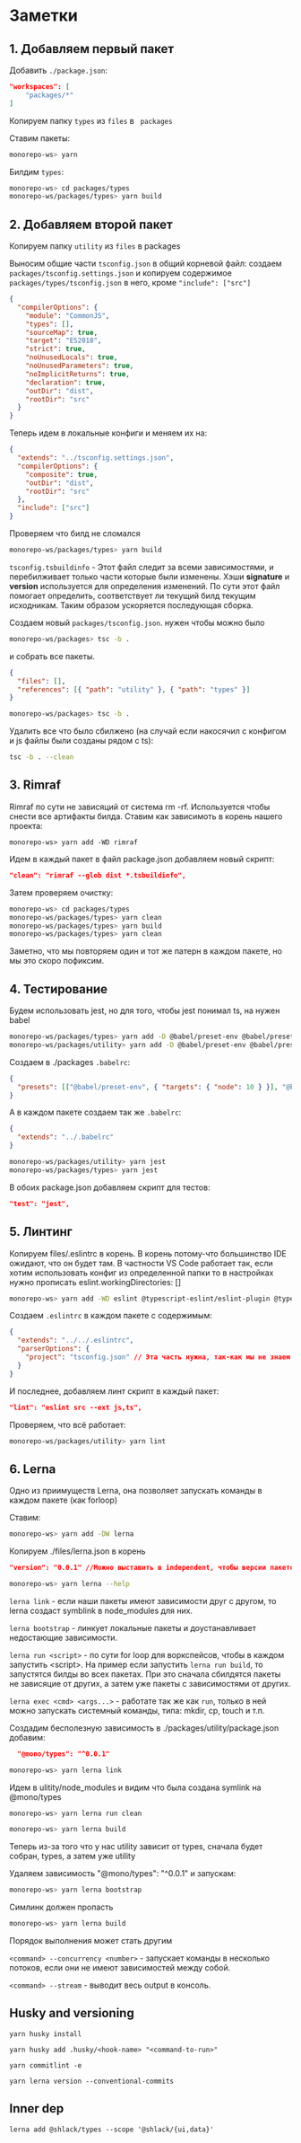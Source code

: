 # Заметки

## 1. Добавляем первый пакет

Добавить `./package.json`:

```json
"workspaces": [
    "packages/*"
]
```

Копируем папку `types` из `files` в ` packages`

Ставим пакеты:

```bash
monorepo-ws> yarn
```

Билдим `types`:

```bash
monorepo-ws> cd packages/types
monorepo-ws/packages/types> yarn build
```

## 2. Добавляем второй пакет

Копируем папку `utility` из `files` в packages

Выносим общие части `tsconfig.json` в общий корневой файл: создаем `packages/tsconfig.settings.json` и копируем содержимое `packages/types/tsconfig.json` в него, кроме `"include": ["src"]`

```json
{
  "compilerOptions": {
    "module": "CommonJS",
    "types": [],
    "sourceMap": true,
    "target": "ES2018",
    "strict": true,
    "noUnusedLocals": true,
    "noUnusedParameters": true,
    "noImplicitReturns": true,
    "declaration": true,
    "outDir": "dist",
    "rootDir": "src"
  }
}
```

Теперь идем в локальные конфиги и меняем их на:

```json
{
  "extends": "../tsconfig.settings.json",
  "compilerOptions": {
    "composite": true,
    "outDir": "dist",
    "rootDir": "src"
  },
  "include": ["src"]
}
```

Проверяем что билд не сломался

```bash
monorepo-ws/packages/types> yarn build
```

`tsconfig.tsbuildinfo` - Этот файл следит за всеми зависимостями, и перебилживает только части которые были изменены. Хэши **signature** и **version** используется для определения изменений. По сути этот файл помогает определить, соответствует ли текущий билд текущим исходникам. Таким образом ускоряется последующая сборка.

Создаем новый `packages/tsconfig.json`. нужен чтобы можно было

```bash
monorepo-ws/packages> tsc -b .
```

и собрать все пакеты.

```json
{
  "files": [],
  "references": [{ "path": "utility" }, { "path": "types" }]
}
```

```bash
monorepo-ws/packages> tsc -b .
```

Удалить все что было сбилжено (на случай если накосячил с конфигом и js файлы были созданы рядом с ts):

```bash
tsc -b . --clean
```

## 3. Rimraf

Rimraf по сути не зависяций от система rm -rf. Используется чтобы снести все артифакты билда.
Ставим как зависимоть в корень нашего проекта:

```console
monorepo-ws> yarn add -WD rimraf
```

Идем в каждый пакет в файл package.json добавляем новый скрипт:

```json
"clean": "rimraf --glob dist *.tsbuildinfo",
```

Затем проверяем очистку:

```bash
monorepo-ws> cd packages/types
monorepo-ws/packages/types> yarn clean
monorepo-ws/packages/types> yarn build
monorepo-ws/packages/types> yarn clean
```

Заметно, что мы повторяем один и тот же патерн в каждом пакете, но мы это скоро пофиксим.

## 4. Тестирование

Будем использовать jest, но для того, чтобы jest понимал ts, на нужен babel

```bash
monorepo-ws/packages/types> yarn add -D @babel/preset-env @babel/preset-typescript
monorepo-ws/packages/utility> yarn add -D @babel/preset-env @babel/preset-typescript
```

Создаем в ./packages `.babelrc`:

```json
{
  "presets": [["@babel/preset-env", { "targets": { "node": 10 } }], "@babel/preset-typescript"]
}
```

А в каждом пакете создаем так же `.babelrc`:

```json
{
  "extends": "../.babelrc"
}
```

```bash
monorepo-ws/packages/utility> yarn jest
monorepo-ws/packages/types> yarn jest
```

В обоих package.json добавляем скрипт для тестов:

```json
"test": "jest",
```

## 5. Линтинг

Копируем files/.eslintrc в корень. В корень потому-что большинство IDE ожидают, что он будет там. В частности VS Code работает так, если хотим использовать конфиг из определенной папки то в настройках нужно прописать eslint.workingDirectories: []

```bash
monorepo-ws> yarn add -WD eslint @typescript-eslint/eslint-plugin @typescript-eslint/parser
```

Создаем `.eslintrc` в каждом пакете с содержимым:

```json
{
  "extends": "../../.eslintrc",
  "parserOptions": {
    "project": "tsconfig.json" // Эта часть нужна, так-как мы не знаем каков код нашего проекта(на пример может сдесть react и jsx и eslint'у нужно его понимать)
  }
}
```

И последнее, добавляем линт скрипт в каждый пакет:

```json
"lint": "eslint src --ext js,ts",
```

Проверяем, что всё работает:

```bash
monorepo-ws/packages/utility> yarn lint
```

## 6. Lerna

Одно из приимуществ Lerna, она позволяет запускать команды в каждом пакете (как forloop)

Ставим:

```bash
monorepo-ws> yarn add -DW lerna
```

Копируем ./files/lerna.json в корень

```json
"version": "0.0.1" //Можно выставить в independent, чтобы версии пакетов были независимы
```

```bash
monorepo-ws> yarn lerna --help
```

`lerna link` - если наши пакеты имеют зависимости друг с другом, то lerna создаст symblink в node_modules для них.

`lerna bootstrap` - линкует локальные пакеты и доустанавливает недостающие зависимости.

`lerna run <script>` - по сути for loop для воркспейсов, чтобы в каждом запустить \<script\>. На пример если запустить `lerna run build`, то запустятся билды во всех пакетах. При это сначала сбилдятся пакеты не зависяцие от других, а затем уже пакеты с зависимостями от других.

`lerna exec <cmd> <args...>` - работате так же как `run`, только в ней можно запускать системный команды, типа: mkdir, cp, touch и т.п.

Создадим бесполезную зависимость в ./packages/utility/package.json добавим:

```json
  "@mono/types": "^0.0.1"
```

```bash
monorepo-ws> yarn lerna link
```

Идем в ulitity/node_modules и видим что была создана symlink на @mono/types

```bash
monorepo-ws> yarn lerna run clean
```

```bash
monorepo-ws> yarn lerna build
```

Теперь из-за того что у нас utility зависит от types, сначала будет собран, types, а затем уже utility

Удаляем зависимость "@mono/types": "^0.0.1" и запускам:

```bash
monorepo-ws> yarn lerna bootstrap
```

Симлинк должен пропасть

```bash
monorepo-ws> yarn lerna build
```

Порядок выполнения может стать другим

`<command> --concurrency <number>` - запускает команды в несколько потоков, если они не имеют зависимостей между собой.

`<command> --stream` - выводит весь output в консоль.

## Husky and versioning

`yarn husky install`

`yarn husky add .husky/<hook-name> "<command-to-run>"`

`yarn commitlint -e`

`yarn lerna version --conventional-commits`

## Inner dep

`lerna add @shlack/types --scope '@shlack/{ui,data}'`
